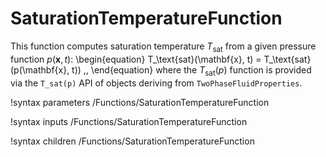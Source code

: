 # SaturationTemperatureFunction

This function computes saturation temperature $T_\text{sat}$ from a given
pressure function $p(\mathbf{x}, t)$:
\begin{equation}
  T_\text{sat}(\mathbf{x}, t) = T_\text{sat}(p(\mathbf{x}, t)) \,,
\end{equation}
where the $T_\text{sat}(p)$ function is provided via the `T_sat(p)` API of
objects deriving from `TwoPhaseFluidProperties`.

!syntax parameters /Functions/SaturationTemperatureFunction

!syntax inputs /Functions/SaturationTemperatureFunction

!syntax children /Functions/SaturationTemperatureFunction
